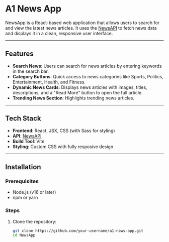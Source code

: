 # A1 News App

NewsApp is a React-based web application that allows users to search for and view the latest news articles. It uses the [NewsAPI](https://newsapi.org/) to fetch news data and displays it in a clean, responsive user interface.

---

## Features

- **Search News**: Users can search for news articles by entering keywords in the search bar.
- **Category Buttons**: Quick access to news categories like Sports, Politics, Entertainment, Health, and Fitness.
- **Dynamic News Cards**: Displays news articles with images, titles, descriptions, and a "Read More" button to open the full article.
- **Trending News Section**: Highlights trending news articles.

---

## Tech Stack

- **Frontend**: React, JSX, CSS (with Sass for styling)
- **API**: [NewsAPI](https://newsapi.org/)
- **Build Tool**: Vite
- **Styling**: Custom CSS with fully resposive design

---

## Installation

### Prerequisites

- Node.js (v16 or later)
- npm or yarn

### Steps

1. Clone the repository:
   ```bash
   git clone https://github.com/your-username/a1-news-app.git
   cd NewsApp